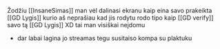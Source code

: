 Žodžiu [[InsaneSimas]] man vėl dalinasi ekranu kaip eina savo prakeikta [[GD Lygis]] kurio aš neprašiau kad jis rodytu rodo tipo kaip [[GD verify]] savo tą [[GD Lygis]] XD tai man visiškai neįdomu
+ dar labai lagina jo streamas tegu susitaiso kompa su plaktuku